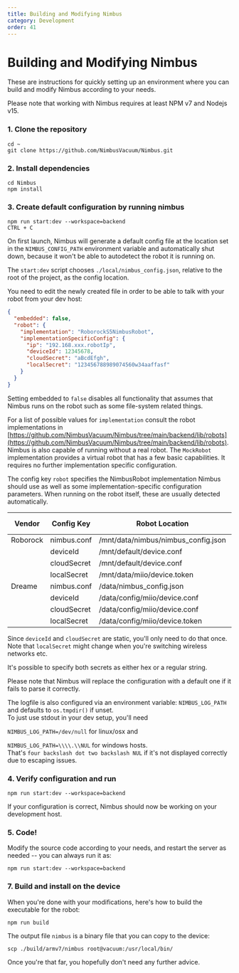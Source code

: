 ```yaml
---
title: Building and Modifying Nimbus
category: Development
order: 41
---
```

# Building and Modifying Nimbus

These are instructions for quickly setting up an environment where you can build
and modify Nimbus according to your needs.

Please note that working with Nimbus requires at least NPM v7 and Nodejs v15.

### 1. Clone the repository

```
cd ~
git clone https://github.com/NimbusVacuum/Nimbus.git
```

### 2. Install dependencies

```
cd Nimbus
npm install
```

### 3. Create default configuration by running nimbus

```
npm run start:dev --workspace=backend
CTRL + C
```

On first launch, Nimbus will generate a default config file at the location set in the `NIMBUS_CONFIG_PATH`
environment variable and automatically shut down, because it won't be able to autodetect the robot it is running on.

The `start:dev` script chooses `./local/nimbus_config.json`, relative to the root of the project, as the config location.

You need to edit the newly created file in order to be able to talk with your robot from your dev host:
```json
{
  "embedded": false,
  "robot": {
    "implementation": "RoborockS5NimbusRobot",
    "implementationSpecificConfig": {
      "ip": "192.168.xxx.robotIp",
      "deviceId": 12345678,
      "cloudSecret": "aBcdEfgh",
      "localSecret": "123456788989074560w34aaffasf"
    }
  }
}
```

Setting embedded to `false` disables all functionality that assumes that Nimbus runs on the robot such as some file-system related things.

For a list of possible values for `implementation` consult the robot implementations in
[https://github.com/NimbusVacuum/Nimbus/tree/main/backend/lib/robots](https://github.com/NimbusVacuum/Nimbus/tree/main/backend/lib/robots).
Nimbus is also capable of running without a real robot. The `MockRobot` implementation provides a virtual robot
that has a few basic capabilities. It requires no further implementation specific configuration.

The config key `robot` specifies the NimbusRobot implementation Nimbus should use as well as some implementation-specific configuration parameters.
When running on the robot itself, these are usually detected automatically.

| Vendor   | Config Key        | Robot Location                              | Robot Key |
|----------|-------------------|---------------------------------------------|-----------|
| Roborock | nimbus.conf | /mnt/data/nimbus/nimbus_config.json |           |
|          | deviceId          | /mnt/default/device.conf                    | did       |
|          | cloudSecret       | /mnt/default/device.conf                    | key       |
|          | localSecret       | /mnt/data/miio/device.token                 |           |
| Dreame   | nimbus.conf | /data/nimbus_config.json              |           |
|          | deviceId          | /data/config/miio/device.conf               | did       |
|          | cloudSecret       | /data/config/miio/device.conf               | key       |
|          | localSecret       | /data/config/miio/device.token              |           |

Since `deviceId` and `cloudSecret` are static, you'll only need to do that once.
Note that `localSecret` might change when you're switching wireless networks etc.

It's possible to specify both secrets as either hex or a regular string.

Please note that Nimbus will replace the configuration with a default one if it fails to parse it correctly.

The logfile is also configured via an environment variable: `NIMBUS_LOG_PATH` and defaults to `os.tmpdir()` if unset. <br/>
To just use stdout in your dev setup, you'll need

`NIMBUS_LOG_PATH=/dev/null` for linux/osx and

`NIMBUS_LOG_PATH=\\\\.\\NUL` for windows hosts.<br/>
That's `four backslash dot two backslash NUL` if it's not displayed correctly due to escaping issues.

### 4. Verify configuration and run
```
npm run start:dev --workspace=backend
```

If your configuration is correct, Nimbus should now be working on your development host.

### 5. Code!

Modify the source code according to your needs, and restart the server as needed -- you can always run it as:

```
npm run start:dev --workspace=backend
```

### 7. Build and install on the device

When you're done with your modifications, here's how to build the executable for the robot:

```
npm run build
```

The output file `nimbus` is a binary file that you can copy to the device:

```
scp ./build/armv7/nimbus root@vacuum:/usr/local/bin/
```

Once you're that far, you hopefully don't need any further advice.
